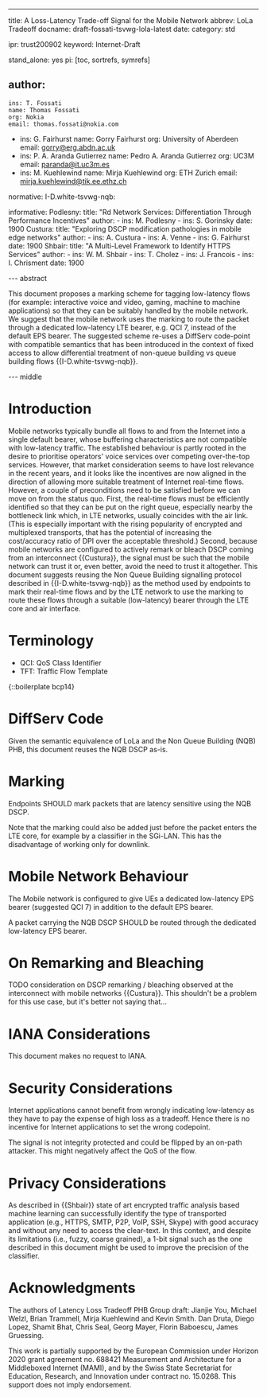 ---
title: A Loss-Latency Trade-off Signal for the Mobile Network
abbrev: LoLa Tradeoff
docname: draft-fossati-tsvwg-lola-latest
date:
category: std

ipr: trust200902
keyword: Internet-Draft

stand_alone: yes
pi: [toc, sortrefs, symrefs]

author:
  -
    ins: T. Fossati
    name: Thomas Fossati
    org: Nokia
    email: thomas.fossati@nokia.com
  -
    ins: G. Fairhurst
    name: Gorry Fairhurst
    org: University of Aberdeen
    email: gorry@erg.abdn.ac.uk
  -
    ins: P. A. Aranda Gutierrez
    name: Pedro A. Aranda Gutierrez
    org: UC3M
    email: paranda@it.uc3m.es
  -
    ins: M. Kuehlewind
    name: Mirja Kuehlewind
    org: ETH Zurich
    email: mirja.kuehlewind@tik.ee.ethz.ch

normative:
    I-D.white-tsvwg-nqb:

informative:
    Podlesny:
      title: "Rd Network Services: Differentiation Through Performance Incentives"
      author:
        -
          ins: M. Podlesny
        -
          ins: S. Gorinsky
      date: 1900
    Custura:
      title: "Exploring DSCP modification pathologies in mobile edge networks"
      author:
        -
          ins: A. Custura
        -
          ins: A. Venne
        -
          ins: G. Fairhurst
      date: 1900
    Shbair:
      title: "A Multi-Level Framework to Identify HTTPS Services"
      author:
        -
          ins: W. M. Shbair
        -
          ins: T. Cholez
        -
          ins: J. Francois
        -
          ins: I. Chrisment
      date: 1900

--- abstract

This document proposes a marking scheme for tagging low-latency flows (for
example: interactive voice and video, gaming, machine to machine applications)
so that they can be suitably handled by the mobile network.  We suggest that
the mobile network uses the marking to route the packet through a dedicated
low-latency LTE bearer, e.g. QCI 7, instead of the default EPS bearer.  The
suggested scheme re-uses a DiffServ code-point with compatible semantics that
has been introduced in the context of fixed access to allow differential
treatment of non-queue building vs queue building flows
{{I-D.white-tsvwg-nqb}}.

--- middle

# Introduction

Mobile networks typically bundle all flows to and from the Internet into a
single default bearer, whose buffering characteristics are not compatible with
low-latency traffic.  The established behaviour is partly rooted in the desire
to prioritise operators' voice services over competing over-the-top services.
However, that market consideration seems to have lost relevance in the recent
years, and it looks like the incentives are now aligned in the direction of
allowing more suitable treatment of Internet real-time flows.  However, a
couple of preconditions need to be satisfied before we can move on from the
status quo.  First, the real-time flows must be efficiently identified so that
they can be put on the right queue, especially nearby the bottleneck link
which, in LTE networks, usually coincides with the air link.  (This is
especially important with the rising popularity of encrypted and multiplexed
transports, that has the potential of increasing the cost/accuracy ratio of DPI
over the acceptable threshold.) Second, because mobile networks are configured
to actively remark or bleach DSCP coming from an interconnect {{Custura}}, the
signal must be such that the mobile network can trust it or, even better, avoid
the need to trust it altogether.  This document suggests reusing the Non Queue
Building signalling protocol described in {{I-D.white-tsvwg-nqb}} as the method
used by endpoints to mark their real-time flows and by the LTE network to use
the marking to route these flows through a suitable (low-latency) bearer
through the LTE core and air interface.

# Terminology

- QCI: QoS Class Identifier
- TFT: Traffic Flow Template

{::boilerplate bcp14}

# DiffServ Code

Given the semantic equivalence of LoLa and the Non Queue Building (NQB) PHB,
this document reuses the NQB DSCP as-is.

# Marking

Endpoints SHOULD mark packets that are latency sensitive using the NQB DSCP.

Note that the marking could also be added just before the packet enters the LTE
core, for example by a classifier in the SGi-LAN.  This has the disadvantage of
working only for downlink.

# Mobile Network Behaviour

The Mobile network is configured to give UEs a dedicated low-latency EPS bearer
(suggested QCI 7) in addition to the default EPS bearer.

A packet carrying the NQB DSCP SHOULD be routed through the dedicated
low-latency EPS bearer.

# On Remarking and Bleaching

TODO consideration on DSCP remarking / bleaching observed at the interconnect
with mobile networks {{Custura}}.  This shouldn't be a problem for this use
case, but it's better not saying that...

# IANA Considerations

This document makes no request to IANA.

# Security Considerations

Internet applications cannot benefit from wrongly indicating low-latency as
they have to pay the expense of high loss as a tradeoff.  Hence there is no
incentive for Internet applications to set the wrong codepoint.

The signal is not integrity protected and could be flipped by an on-path
attacker.  This might negatively affect the QoS of the flow.

# Privacy Considerations

As described in {{Shbair}} state of art encrypted traffic analysis based
machine learning can successfully identify the type of transported application
(e.g., HTTPS, SMTP, P2P, VoIP, SSH, Skype) with good accuracy and without any
need to access the clear-text.  In this context, and despite its limitations
(i.e., fuzzy, coarse grained), a 1-bit signal such as the one described in this
document might be used to improve the precision of the classifier. 

# Acknowledgments

The authors of Latency Loss Tradeoff PHB Group draft: Jianjie You, Michael
Welzl, Brian Trammell, Mirja Kuehlewind and Kevin Smith.
Dan Druta, Diego Lopez, Shamit Bhat, Chris Seal, Georg Mayer, Florin Baboescu,
James Gruessing.

This work is partially supported by the European Commission under Horizon 2020
grant agreement no. 688421 Measurement and Architecture for a Middleboxed
Internet (MAMI), and by the Swiss State Secretariat for Education, Research,
and Innovation under contract no. 15.0268.  This support does not imply
endorsement. 

